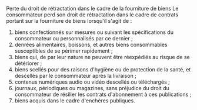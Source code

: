 Perte du droit de rétractation dans le cadre de la fourniture de biens
Le consommateur perd son droit de rétractation dans le cadre de contrats portant sur la fourniture de biens lorsqu'il s'agit de :
1. biens confectionnés sur mesures ou suivant les spécifications du consommateur ou personnalisés par ce dernier ;
1. denrées alimentaires, boissons, et autres biens consommables susceptibles de se périmer rapidement ;
1. biens qui, de par leur nature ne peuvent être réexpédiés au risque de se détériorer ;
1. biens scellés pour des raisons d'hygiène ou de protection de la santé, et descellés par le consommateur après la livraison ;
1. contenus numériques audio ou vidéo descellés ou téléchargés ;
1. journaux,  périodiques  ou  magazines,  sans  préjudice  du  droit  du  consommateur  de  résilier  les  contrats d'abonnement à ces publications ;
1. biens acquis dans le cadre d'enchères publiques.